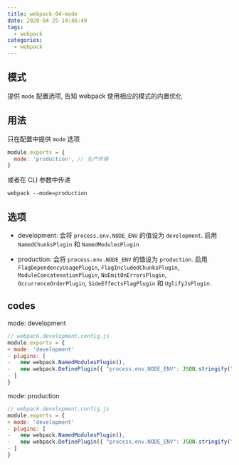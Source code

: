 ```yaml
---
title: webpack-04-mode
date: 2020-04-25 14:46:49
tags:
  - webpack
categories:
  - webpack
---
```


## 模式

提供 `mode` 配置选项, 告知 webpack 使用相应的模式的内置优化

## 用法

只在配置中提供 `mode` 选项

```js
module.exports = {
  mode: 'production', // 生产环境
}
```

或者在 CLI 参数中传递

```shell
webpack --mode=production
```

## 选项

- development:
  会将 `process.env.NODE_ENV` 的值设为 `development`. 启用 `NamedChunksPlugin` 和 `NamedModulesPlugin`

- production:
  会将 `process.env.NODE_ENV` 的值设为 `production`. 启用 `FlagDependencyUsagePlugin`, `FlagIncludedChunksPlugin`, `ModuleConcatenationPlugin`, `NoEmitOnErrorsPlugin`, `OccurrenceOrderPlugin`, `SideEffectsFlagPlugin` 和 `UglifyJsPlugin`.

## codes

mode: development

```js
// webpack.development.config.js
module.exports = {
+ mode: 'development'
- plugins: [
-   new webpack.NamedModulesPlugin(),
-   new webpack.DefinePlugin({ "process.env.NODE_ENV": JSON.stringify("development") }),
- ]
}
```

mode: production

```js
// webpack.development.config.js
module.exports = {
+ mode: 'development'
- plugins: [
-   new webpack.NamedModulesPlugin(),
-   new webpack.DefinePlugin({ "process.env.NODE_ENV": JSON.stringify("development") }),
- ]
}
```
